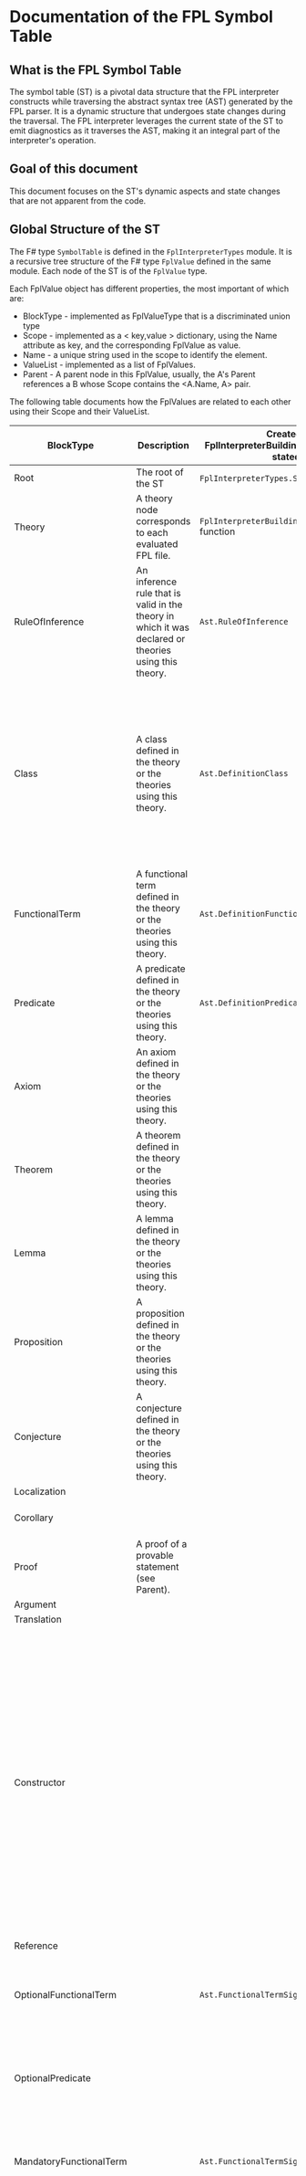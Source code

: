 ﻿# Documentation of the FPL Symbol Table
## What is the FPL Symbol Table
The symbol table (ST) is a pivotal data structure that the FPL interpreter constructs while traversing the abstract syntax tree (AST) generated by the FPL parser. It is a dynamic structure that undergoes state changes during the traversal. The FPL interpreter leverages the current state of the ST to emit diagnostics as it traverses the AST, making it an integral part of the interpreter's operation.

## Goal of this document
This document focuses on the ST's dynamic aspects and state changes that are not apparent from the code.

## Global Structure of the ST 
The F# type `SymbolTable` is defined in the `FplInterpreterTypes` module. It is a recursive tree structure of the F# type `FplValue` defined in the same module. Each node of the ST is of the `FplValue` type. 

Each FplValue object has different properties, the most important of which are:
* BlockType - implemented as FplValueType that is a discriminated union type
* Scope - implemented as a < key,value >  dictionary, using the Name attribute as key, and the corresponding FplValue as value.
* Name - a unique string used in the scope to identify the element. 
* ValueList - implemented as a list of FplValues. 
* Parent - A parent node in this FplValue, usually, the A's Parent references a B whose Scope contains the <A.Name, A> pair.


The following table documents how the FplValues are related to each other using their Scope and their ValueList.

| BlockType | Description | Created in (match in FplInterpreterBuildingBlocks.eval function if not stated otherwise)| Parent's BlockType | Possible Scope Elements | Possible ValueList Elements |
|----------|----------|----------|:----------:|:-------------:|:------:|
| Root | The root of the ST | `FplInterpreterTypes.SymbolTable` constructor | none | Theory | none |
| Theory  | A theory node corresponds to each evaluated FPL file. | `FplInterpreterBuildingBlocks.evaluateSymbolTable` function | Root | RuleOfInference, Class, FunctionaTerm, Predicate, Axiom, Theorem, Lemma, Proposition, Conjecture, Localization | none |
|RuleOfInference|An inference rule that is valid in the theory in which it was declared or theories using this theory.|`Ast.RuleOfInference`|Theory|Variable, VariadicVariableMany, VariadicVariableMany1||
|Class|A class defined in the theory or the theories using this theory.|`Ast.DefinitionClass`|Theory|Constructor, OptionalFunctionalTerm, MandatoryFunctionalTerm, OptionalPredicate, MandatoryPredicate, Variable, VariadicVariableMany, VariadicVariableMany1|Class (list of nodes, from which this class inherits) These can be class nodes or primitive objects. The values are only added if they were previously declared in the code.|
|FunctionalTerm|A functional term defined in the theory or the theories using this theory.|`Ast.DefinitionFunctionalTerm`|Theory|OptionalFunctionalTerm, MandatoryFunctionalTerm, OptionalPredicate, MandatoryPredicate, Variable, VariadicVariableMany, VariadicVariableMany1||
|Predicate|A predicate defined in the theory or the theories using this theory.|`Ast.DefinitionPredicate`|Theory|OptionalFunctionalTerm, MandatoryFunctionalTerm, OptionalPredicate, MandatoryPredicate, Variable, VariadicVariableMany, VariadicVariableMany1||
|Axiom|An axiom defined in the theory or the theories using this theory.||Theory|Variable, VariadicVariableMany, VariadicVariableMany1|Reference (only one, representing the axiom's predicate)|
|Theorem|A theorem defined in the theory or the theories using this theory.||Theory|Variable, VariadicVariableMany, VariadicVariableMany1|Reference (only one, representing the theorems's predicate)|
|Lemma|A lemma defined in the theory or the theories using this theory.||Theory|Variable, VariadicVariableMany, VariadicVariableMany1|Reference (only one, representing the lemmas's predicate)|
|Proposition|A proposition defined in the theory or the theories using this theory.||Theory|Variable, VariadicVariableMany, VariadicVariableMany1|Reference (only one, representing the proposition's predicate)|
|Conjecture|A conjecture defined in the theory or the theories using this theory.||Theory|Variable, VariadicVariableMany, VariadicVariableMany1|Reference (only one, representing the conjectures's predicate)|
|Localization|||Theory||Translation|
|Corollary|||Axiom, Theorem, Lemma, Proposition, Conjecture, or Corollary|||
|Proof|A proof of a provable statement (see Parent).||Theorem, Lemma, Proposition, or Corollary|||
|Argument|||Proof|||
|Translation|||Localization|||
|Constructor|||Class|Variable, VariadicVariableMany, VariadicVariableMany1 (in addition to the scope of the parent Class)|(Possibly empty) Nodes that represent the calls to some base classes constructors. Due to semantical errors in the code, the latter do not necessarily have to match the signatures of the actual constructors of the base classes of this constructor class.	The latter can be retrieved from the parent Class.|
|Reference||||||
|OptionalFunctionalTerm||`Ast.FunctionalTermSignature`|Class, Predicate, or FunctionalTerm|Variable, VariadicVariableMany, VariadicVariableMany1 (in addition to the scope of the parent Class, Predicate, or FunctionalTerm)||
|OptionalPredicate|||Class, Predicate, or FunctionalTerm|Variable, VariadicVariableMany, VariadicVariableMany1 (in addition to the scope of the parent Class, Predicate, or FunctionalTerm)||
|MandatoryFunctionalTerm||`Ast.FunctionalTermSignature`|Class, Predicate, or FunctionalTerm|Variable, VariadicVariableMany, VariadicVariableMany1 (in addition to the scope of the parent Class, Predicate, or FunctionalTerm)||
|MandatoryPredicate|||Class, Predicate, or FunctionalTerm|Variable, VariadicVariableMany, VariadicVariableMany1 (in addition to the scope of the parent Class, Predicate, or FunctionalTerm)||
|Variable|A variable declared in the scope of its Parent. Variables might be nested and have other Variables as parents.|`Ast.Var`|RuleOfInference, Class, FunctionalTerm, Predicate, Axiom, Theorem, Lemma, Proposition, Conjecture, Localization, Corollary, Proof, Constructor, OptionalPredicate, MandatoryPredicate, OptionalFunctionalTerm, MandatoryFunctionalTerm, Variable|||
|VariadicVariableMany||||||
|VariadicVariableMany1||||||
|Object||||||
|Premise||||||
|Conclusion||||||
